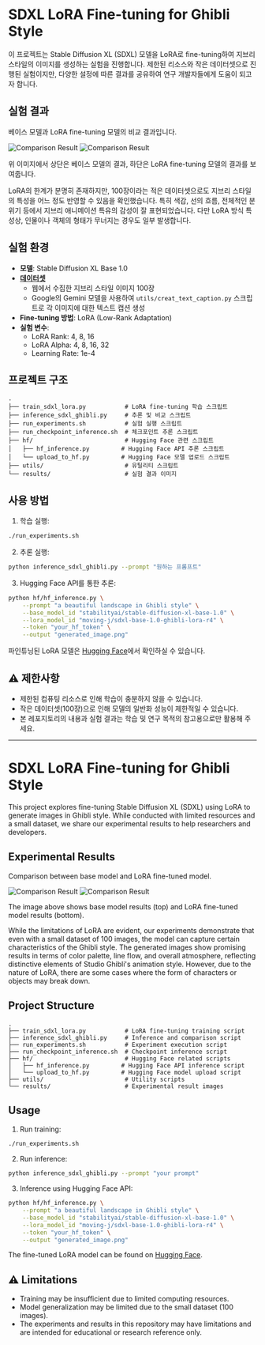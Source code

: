 # SDXL LoRA Fine-tuning for Ghibli Style

이 프로젝트는 Stable Diffusion XL (SDXL) 모델을 LoRA로 fine-tuning하여 지브리 스타일의 이미지를 생성하는 실험을 진행합니다. 제한된 리소스와 작은 데이터셋으로 진행된 실험이지만, 다양한 설정에 따른 결과를 공유하여 연구 개발자들에게 도움이 되고자 합니다.

## 실험 결과

베이스 모델과 LoRA fine-tuning 모델의 비교 결과입니다.

![Comparison Result](results/SDXL_ghibli_result_0.png)
![Comparison Result](results/SDXL_ghibli_result_1.png)

위 이미지에서 상단은 베이스 모델의 결과, 하단은 LoRA fine-tuning 모델의 결과를 보여줍니다.

LoRA의 한계가 분명히 존재하지만, 100장이라는 적은 데이터셋으로도 지브리 스타일의 특성을 어느 정도 반영할 수 있음을 확인했습니다. 특히 색감, 선의 흐름, 전체적인 분위기 등에서 지브리 애니메이션 특유의 감성이 잘 표현되었습니다. 다만 LoRA 방식 특성상, 인물이나 객체의 형태가 무너지는 경우도 일부 발생합니다.

## 실험 환경

- **모델**: Stable Diffusion XL Base 1.0
- [**데이터셋**](https://huggingface.co/datasets/moving-j/ghibli-style-100) 
  - 웹에서 수집한 지브리 스타일 이미지 100장
  - Google의 Gemini 모델을 사용하여 `utils/creat_text_caption.py` 스크립트로 각 이미지에 대한 텍스트 캡션 생성
- **Fine-tuning 방법**: LoRA (Low-Rank Adaptation)
- **실험 변수**:
  - LoRA Rank: 4, 8, 16
  - LoRA Alpha: 4, 8, 16, 32
  - Learning Rate: 1e-4

## 프로젝트 구조

```
.
├── train_sdxl_lora.py           # LoRA fine-tuning 학습 스크립트
├── inference_sdxl_ghibli.py     # 추론 및 비교 스크립트
├── run_experiments.sh           # 실험 실행 스크립트
├── run_checkpoint_inference.sh  # 체크포인트 추론 스크립트
├── hf/                          # Hugging Face 관련 스크립트
│   ├── hf_inference.py         # Hugging Face API 추론 스크립트
│   └── upload_to_hf.py         # Hugging Face 모델 업로드 스크립트
├── utils/                       # 유틸리티 스크립트
└── results/                     # 실험 결과 이미지
```

## 사용 방법

1. 학습 실행:
```bash
./run_experiments.sh
```

2. 추론 실행:
```bash
python inference_sdxl_ghibli.py --prompt "원하는 프롬프트"
```

3. Hugging Face API를 통한 추론:
```bash
python hf/hf_inference.py \
    --prompt "a beautiful landscape in Ghibli style" \
    --base_model_id "stabilityai/stable-diffusion-xl-base-1.0" \
    --lora_model_id "moving-j/sdxl-base-1.0-ghibli-lora-r4" \
    --token "your_hf_token" \
    --output "generated_image.png"
```

파인튜닝된 LoRA 모델은 [Hugging Face](https://huggingface.co/moving-j/sdxl-base-1.0-ghibli-lora-r4)에서 확인하실 수 있습니다.

## ⚠️ 제한사항

- 제한된 컴퓨팅 리소스로 인해 학습이 충분하지 않을 수 있습니다.
- 작은 데이터셋(100장)으로 인해 모델의 일반화 성능이 제한적일 수 있습니다.
- 본 레포지토리의 내용과 실험 결과는 학습 및 연구 목적의 참고용으로만 활용해 주세요.

---

# SDXL LoRA Fine-tuning for Ghibli Style

This project explores fine-tuning Stable Diffusion XL (SDXL) using LoRA to generate images in Ghibli style. While conducted with limited resources and a small dataset, we share our experimental results to help researchers and developers.

## Experimental Results

Comparison between base model and LoRA fine-tuned model.

![Comparison Result](results/SDXL_ghibli_result_0.png)
![Comparison Result](results/SDXL_ghibli_result_1.png)

The image above shows base model results (top) and LoRA fine-tuned model results (bottom).

While the limitations of LoRA are evident, our experiments demonstrate that even with a small dataset of 100 images, the model can capture certain characteristics of the Ghibli style. The generated images show promising results in terms of color palette, line flow, and overall atmosphere, reflecting distinctive elements of Studio Ghibli's animation style. However, due to the nature of LoRA, there are some cases where the form of characters or objects may break down.

## Project Structure

```
.
├── train_sdxl_lora.py           # LoRA fine-tuning training script
├── inference_sdxl_ghibli.py     # Inference and comparison script
├── run_experiments.sh           # Experiment execution script
├── run_checkpoint_inference.sh  # Checkpoint inference script
├── hf/                          # Hugging Face related scripts
│   ├── hf_inference.py         # Hugging Face API inference script
│   └── upload_to_hf.py         # Hugging Face model upload script
├── utils/                       # Utility scripts
└── results/                     # Experimental result images
```

## Usage

1. Run training:
```bash
./run_experiments.sh
```

2. Run inference:
```bash
python inference_sdxl_ghibli.py --prompt "your prompt"
```

3. Inference using Hugging Face API:
```bash
python hf/hf_inference.py \
    --prompt "a beautiful landscape in Ghibli style" \
    --base_model_id "stabilityai/stable-diffusion-xl-base-1.0" \
    --lora_model_id "moving-j/sdxl-base-1.0-ghibli-lora-r4" \
    --token "your_hf_token" \
    --output "generated_image.png"
```

The fine-tuned LoRA model can be found on [Hugging Face](https://huggingface.co/moving-j/sdxl-base-1.0-ghibli-lora-r4).

## ⚠️ Limitations

- Training may be insufficient due to limited computing resources.
- Model generalization may be limited due to the small dataset (100 images).
- The experiments and results in this repository may have limitations and are intended for educational or research reference only. 